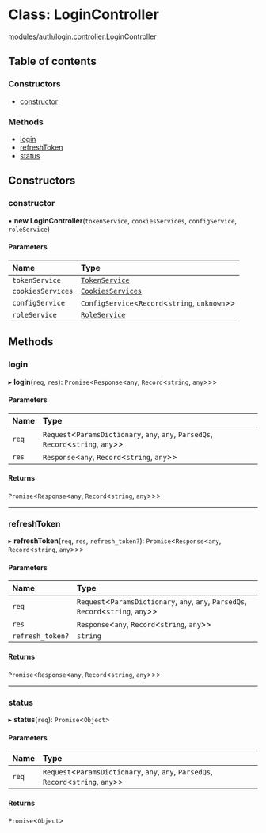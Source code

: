 # Class: LoginController

[modules/auth/login.controller](../modules/modules_auth_login_controller.md).LoginController

## Table of contents

### Constructors

- [constructor](modules_auth_login_controller.LoginController.md#constructor)

### Methods

- [login](modules_auth_login_controller.LoginController.md#login)
- [refreshToken](modules_auth_login_controller.LoginController.md#refreshtoken)
- [status](modules_auth_login_controller.LoginController.md#status)

## Constructors

### constructor

• **new LoginController**(`tokenService`, `cookiesServices`, `configService`, `roleService`)

#### Parameters

| Name | Type |
| :------ | :------ |
| `tokenService` | [`TokenService`](modules_auth_token_service.TokenService.md) |
| `cookiesServices` | [`CookiesServices`](modules_auth_cookies_service.CookiesServices.md) |
| `configService` | `ConfigService`<`Record`<`string`, `unknown`\>\> |
| `roleService` | [`RoleService`](modules_role_role_service.RoleService.md) |

## Methods

### login

▸ **login**(`req`, `res`): `Promise`<`Response`<`any`, `Record`<`string`, `any`\>\>\>

#### Parameters

| Name | Type |
| :------ | :------ |
| `req` | `Request`<`ParamsDictionary`, `any`, `any`, `ParsedQs`, `Record`<`string`, `any`\>\> |
| `res` | `Response`<`any`, `Record`<`string`, `any`\>\> |

#### Returns

`Promise`<`Response`<`any`, `Record`<`string`, `any`\>\>\>

___

### refreshToken

▸ **refreshToken**(`req`, `res`, `refresh_token?`): `Promise`<`Response`<`any`, `Record`<`string`, `any`\>\>\>

#### Parameters

| Name | Type |
| :------ | :------ |
| `req` | `Request`<`ParamsDictionary`, `any`, `any`, `ParsedQs`, `Record`<`string`, `any`\>\> |
| `res` | `Response`<`any`, `Record`<`string`, `any`\>\> |
| `refresh_token?` | `string` |

#### Returns

`Promise`<`Response`<`any`, `Record`<`string`, `any`\>\>\>

___

### status

▸ **status**(`req`): `Promise`<`Object`\>

#### Parameters

| Name | Type |
| :------ | :------ |
| `req` | `Request`<`ParamsDictionary`, `any`, `any`, `ParsedQs`, `Record`<`string`, `any`\>\> |

#### Returns

`Promise`<`Object`\>
